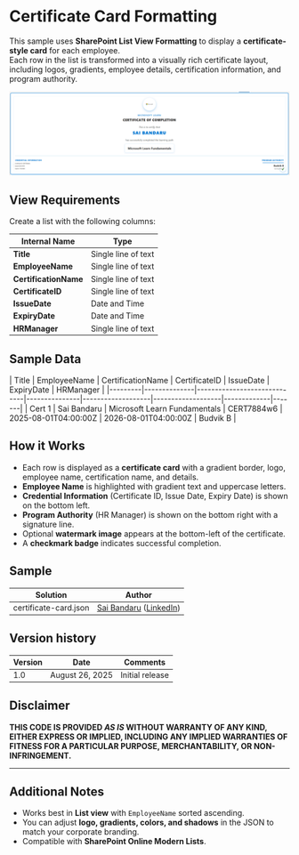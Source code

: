 # Certificate Card Formatting

This sample uses **SharePoint List View Formatting** to display a **certificate-style card** for each employee.  
Each row in the list is transformed into a visually rich certificate layout, including logos, gradients, employee details, certification information, and program authority.

![screenshot of the sample](assets/screenshot.png)

## View Requirements

Create a list with the following columns:

| Internal Name         | Type                     |
|-----------------------|--------------------------|
| **Title**             | Single line of text      |
| **EmployeeName**      | Single line of text      |
| **CertificationName** | Single line of text      |
| **CertificateID**     | Single line of text      |
| **IssueDate**         | Date and Time            |
| **ExpiryDate**        | Date and Time            |
| **HRManager**         | Single line of text      |


## Sample Data

| Title   | EmployeeName | CertificationName            | CertificateID | IssueDate           | ExpiryDate          | HRManager    |
|---------|--------------|-----------------------------|---------------|-------------------|-------------------|-------------|-------|
| Cert 1  | Sai Bandaru     | Microsoft Learn Fundamentals | CERT7884w6     | 2025-08-01T04:00:00Z | 2026-08-01T04:00:00Z | Budvik B  |

## How it Works

- Each row is displayed as a **certificate card** with a gradient border, logo, employee name, certification name, and details.
- **Employee Name** is highlighted with gradient text and uppercase letters.
- **Credential Information** (Certificate ID, Issue Date, Expiry Date) is shown on the bottom left.
- **Program Authority** (HR Manager) is shown on the bottom right with a signature line.
- Optional **watermark image** appears at the bottom-left of the certificate.
- A **checkmark badge** indicates successful completion.

## Sample

Solution|Author
--------|---------
certificate-card.json | [Sai Bandaru](https://github.com/saiiiiiii) ([LinkedIn](https://www.linkedin.com/in/sai-bandaru-97a946153/))

## Version history

Version|Date|Comments
-------|----|--------
1.0|August 26, 2025|Initial release

## Disclaimer

**THIS CODE IS PROVIDED *AS IS* WITHOUT WARRANTY OF ANY KIND, EITHER EXPRESS OR IMPLIED, INCLUDING ANY IMPLIED WARRANTIES OF FITNESS FOR A PARTICULAR PURPOSE, MERCHANTABILITY, OR NON-INFRINGEMENT.**

---

## Additional Notes

- Works best in **List view** with `EmployeeName` sorted ascending.
- You can adjust **logo, gradients, colors, and shadows** in the JSON to match your corporate branding.
- Compatible with **SharePoint Online Modern Lists**.  

